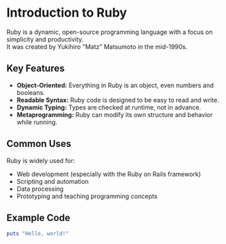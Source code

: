 # Introduction to Ruby

Ruby is a dynamic, open-source programming language with a focus on simplicity and productivity.  
It was created by Yukihiro "Matz" Matsumoto in the mid-1990s.

## Key Features

- **Object-Oriented:** Everything in Ruby is an object, even numbers and booleans.
- **Readable Syntax:** Ruby code is designed to be easy to read and write.
- **Dynamic Typing:** Types are checked at runtime, not in advance.
- **Metaprogramming:** Ruby can modify its own structure and behavior while running.

## Common Uses

Ruby is widely used for:
- Web development (especially with the Ruby on Rails framework)
- Scripting and automation
- Data processing
- Prototyping and teaching programming concepts

## Example Code

```ruby
puts "Hello, world!"
```